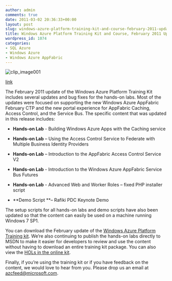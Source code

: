 ```yaml
---
author: admin
comments: true
date: 2011-03-02 20:36:33+00:00
layout: post
slug: windows-azure-platform-training-kit-and-course-february-2011-update
title: Windows Azure Platform Training Kit and Course, February 2011 Update
wordpress_id: 1074
categories:
- SQL Azure
- Windows Azure
- Windows Azure AppFabric
---
```


 

![clip_image001](https://wadewegner.blob.core.windows.net/wordpress/2011/03/clip_image0014.jpg)

[link](http://bit.ly/WAPTCFeb11)

The February 2011 update of the Windows Azure Platform Training Kit includes several updates and bug fixes for the hands-on labs. Most of the updates were focused on supporting the new Windows Azure AppFabric February CTP and the new portal experience for AppFabric Caching, Access Control, and the Service Bus. The specific content that was updated in this release includes:

 

  
  * **Hands-on Lab** - Building Windows Azure Apps with the Caching service
   
  * **Hands-on Lab** – Using the Access Control Service to Federate with Multiple Business Identity Providers
   
  * **Hands-on Lab** – Introduction to the AppFabric Access Control Service V2
   
  * **Hands-on Lab** - Introduction to the Windows Azure AppFabric Service Bus Futures
   
  * **Hands-on Lab** - Advanced Web and Worker Roles – fixed PHP installer script
   
  * **Demo Script **– Rafiki PDC Keynote Demo
 

The setup scripts for all hands-on labs and demo scripts have also been updated so that the content can easily be used on a machine running Windows 7 SP1. 

 

You can download the February update of the [Windows Azure Platform Training kit]( http://bit.ly/WAPTKFeb11). We’re also continuing to publish the hands-on labs directly to MSDN to make it easier for developers to review and use the content without having to download an entire training kit package. You can also view the [HOLs in the online kit](http://bit.ly/WAPTCFeb11).

 

Finally, if you’re using the training kit or if you have feedback on the content, we would love to hear from you. Please drop us an email at [azcfeed@microsoft.com](mailto:azcfeed@microsoft.com).
